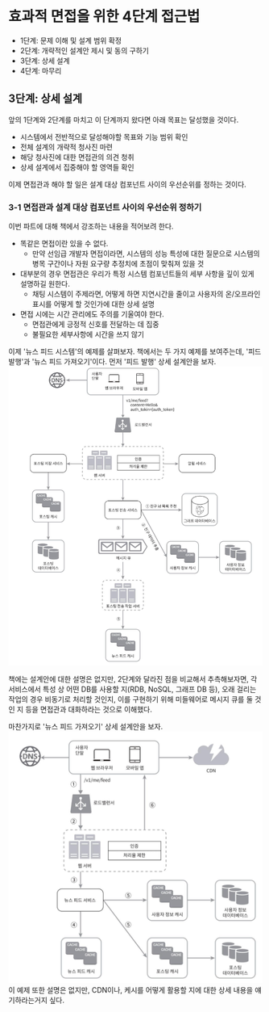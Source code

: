 # 효과적 면접을 위한 4단계 접근법
- 1단계: 문제 이해 및 설계 범위 확정
- 2단계: 개략적인 설계안 제시 및 동의 구하기
- 3단계: 상세 설계
- 4단계: 마무리

## 3단계: 상세 설계
앞의 1단계와 2단계를 마치고 이 단계까지 왔다면 아래 목표는 달성했을 것이다.
- 시스템에서 전반적으로 달성해야할 목표와 기능 범위 확인
- 전체 설계의 개략적 청사진 마련
- 해당 청사진에 대한 면접관의 의견 청취
- 상세 설계에서 집중해야 할 영역들 확인

이제 면접관과 해야 할 일은 설계 대상 컴포넌트 사이의 우선순위를 정하는 것이다.

### 3-1 면접관과 설계 대상 컴포넌트 사이의 우선순위 정하기
이번 파트에 대해 책에서 강조하는 내용을 적어보려 한다.
- 똑같은 면접이란 있을 수 없다.
     - 만약 선임급 개발자 면접이라면, 시스템의 성능 특성에 대한 질문으로 시스템의 병목 구간이나 자원 요구량 추정치에 초점이 맞춰져 있을 것
- 대부분의 경우 면접관은 우리가 특정 시스템 컴포넌트들의 세부 사항을 깊이 있게 설명하길 원한다.
     - 채팅 시스템이 주제라면, 어떻게 하면 지연시간을 줄이고 사용자의 온/오프라인 표시를 어떻게 할 것인가에 대한 상세 설명
- 면접 시에는 시간 관리에도 주의를 기울여야 한다.
     - 면접관에게 긍정적 신호를 전달하는 데 집중
     - 불필요한 세부사항에 시간을 쓰지 않기

이제 '뉴스 피드 시스템'의 예제를 살펴보자.
책에서는 두 가지 예제를 보여주는데, '피드 발행'과 '뉴스 피드 가져오기'이다.
먼저 '피드 발행' 상세 설계안을 보자.
![alt text](../01장/images/047/피드_발행.png)

책에는 설계안에 대한 설명은 없지만, 2단계와 달라진 점을 비교해서 추측해보자면, 각 서비스에서 특성 상 어떤 DB를 사용할 지(RDB, NoSQL, 그래프 DB 등), 오래 걸리는 작업의 경우 비동기로 처리할 것인지, 이를 구현하기 위해 미들웨어로 메시지 큐를 둘 것인 지 등을 면접관과 대화하라는 것으로 이해했다.

마찬가지로 '뉴스 피드 가져오기' 상세 설계안을 보자.
![alt text](../01장/images/047/뉴스_피드_가져오기.png)
이 예제 또한 설명은 없지만, CDN이나, 케시를 어떻게 활용할 지에 대한 상세 내용을 얘기하라는거지 싶다.